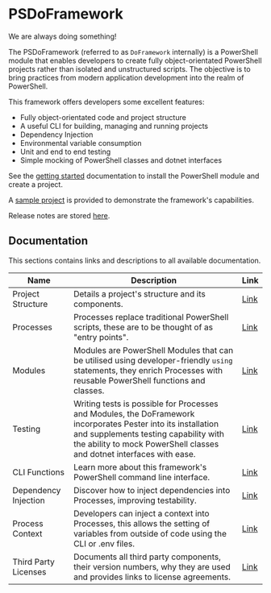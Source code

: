 # PSDoFramework
We are always doing something!

The PSDoFramework (referred to as `DoFramework` internally) is a PowerShell module that enables developers to create fully object-orientated PowerShell projects rather than isolated and unstructured scripts. The objective is to bring practices from modern application development into the realm of PowerShell.

This framework offers developers some excellent features:
- Fully object-orientated code and project structure
- A useful CLI for building, managing and running projects
- Dependency Injection
- Environmental variable consumption
- Unit and end to end testing
- Simple mocking of PowerShell classes and dotnet interfaces

See the [getting started](./Documentation/GettingStarted.md) documentation to install the PowerShell module and create a project.

A [sample project](./Sample/) is provided to demonstrate the framework's capabilities.

Release notes are stored [here](./Documentation/ReleaseNotes/).

## Documentation
This sections contains links and descriptions to all available documentation.

| Name  | Description | Link |
|----------|----------|----------|
| Project Structure | Details a project's structure and its components. | [Link](./Documentation/ProjectStructure.md) |
| Processes | Processes replace traditional PowerShell scripts, these are to be thought of as "entry points". | [Link](./Documentation/Processes.md) |
| Modules | Modules are PowerShell Modules that can be utilised using developer-friendly `using` statements, they enrich Processes with reusable PowerShell functions and classes. | [Link](./Documentation/Modules.md) |
| Testing | Writing tests is possible for Processes and Modules, the DoFramework incorporates Pester into its installation and supplements testing capability with the ability to mock PowerShell classes and dotnet interfaces with ease. | [Link](./Documentation/Testing.md) |
| CLI Functions | Learn more about this framework's PowerShell command line interface. | [Link](./Documentation/CLIFunctions.md) |
| Dependency Injection | Discover how to inject dependencies into Processes, improving testability. | [Link](./Documentation/DependencyInjection.md) |
| Process Context | Developers can inject a context into Processes, this allows the setting of variables from outside of code using the CLI or .env files. | [Link](./Documentation/ProcessContext.md) |
| Third Party Licenses | Documents all third party components, their version numbers, why they are used and provides links to license agreements. | [Link](./Documentation/ThirdPartyLicenses.md) |